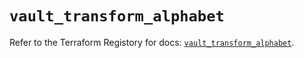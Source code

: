 # `vault_transform_alphabet`

Refer to the Terraform Registory for docs: [`vault_transform_alphabet`](https://registry.terraform.io/providers/hashicorp/vault/3.18.0/docs/resources/transform_alphabet).
